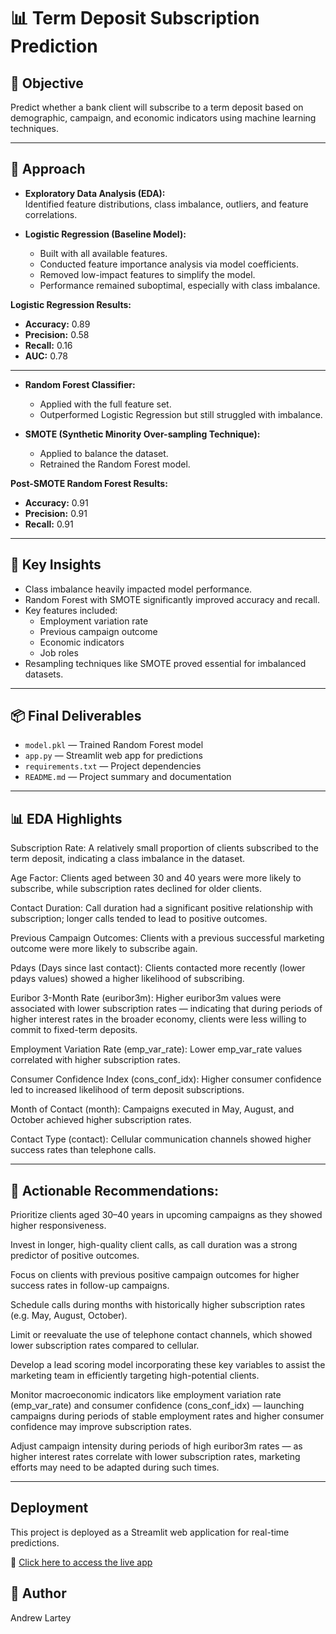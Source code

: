 # 📊 Term Deposit Subscription Prediction

## 📌 Objective
Predict whether a bank client will subscribe to a term deposit based on demographic, campaign, and economic indicators using machine learning techniques.

---

## 📌 Approach

- **Exploratory Data Analysis (EDA):**  
  Identified feature distributions, class imbalance, outliers, and feature correlations.

- **Logistic Regression (Baseline Model):**  
  - Built with all available features.
  - Conducted feature importance analysis via model coefficients.
  - Removed low-impact features to simplify the model.
  - Performance remained suboptimal, especially with class imbalance.

**Logistic Regression Results:**
- **Accuracy:** 0.89  
- **Precision:** 0.58  
- **Recall:** 0.16  
- **AUC:** 0.78  

---

- **Random Forest Classifier:**  
  - Applied with the full feature set.
  - Outperformed Logistic Regression but still struggled with imbalance.

- **SMOTE (Synthetic Minority Over-sampling Technique):**  
  - Applied to balance the dataset.
  - Retrained the Random Forest model.

**Post-SMOTE Random Forest Results:**
- **Accuracy:** 0.91  
- **Precision:** 0.91  
- **Recall:** 0.91  

---

## 📌 Key Insights

- Class imbalance heavily impacted model performance.
- Random Forest with SMOTE significantly improved accuracy and recall.
- Key features included:
  - Employment variation rate
  - Previous campaign outcome
  - Economic indicators
  - Job roles
- Resampling techniques like SMOTE proved essential for imbalanced datasets.

---

## 📦 Final Deliverables

- `model.pkl` — Trained Random Forest model
- `app.py` — Streamlit web app for predictions
- `requirements.txt` — Project dependencies
- `README.md` — Project summary and documentation

---

## 📊 EDA Highlights
Subscription Rate: A relatively small proportion of clients subscribed to the term deposit, indicating a class imbalance in the dataset.

Age Factor: Clients aged between 30 and 40 years were more likely to subscribe, while subscription rates declined for older clients.

Contact Duration: Call duration had a significant positive relationship with subscription; longer calls tended to lead to positive outcomes.

Previous Campaign Outcomes: Clients with a previous successful marketing outcome were more likely to subscribe again.

Pdays (Days since last contact): Clients contacted more recently (lower pdays values) showed a higher likelihood of subscribing.

Euribor 3-Month Rate (euribor3m): Higher euribor3m values were associated with lower subscription rates — indicating that during periods of higher interest rates in the broader economy, clients were less willing to commit to fixed-term deposits.

Employment Variation Rate (emp_var_rate): Lower emp_var_rate values correlated with higher subscription rates.

Consumer Confidence Index (cons_conf_idx): Higher consumer confidence led to increased likelihood of term deposit subscriptions.

Month of Contact (month): Campaigns executed in May, August, and October achieved higher subscription rates.

Contact Type (contact): Cellular communication channels showed higher success rates than telephone calls.

---

## 📌 Actionable Recommendations:
Prioritize clients aged 30–40 years in upcoming campaigns as they showed higher responsiveness.

Invest in longer, high-quality client calls, as call duration was a strong predictor of positive outcomes.

Focus on clients with previous positive campaign outcomes for higher success rates in follow-up campaigns.

Schedule calls during months with historically higher subscription rates (e.g. May, August, October).

Limit or reevaluate the use of telephone contact channels, which showed lower subscription rates compared to cellular.

Develop a lead scoring model incorporating these key variables to assist the marketing team in efficiently targeting high-potential clients.

Monitor macroeconomic indicators like employment variation rate (emp_var_rate) and consumer confidence (cons_conf_idx) — launching campaigns during periods of stable employment rates and higher consumer confidence may improve subscription rates.

Adjust campaign intensity during periods of high euribor3m rates — as higher interest rates correlate with lower subscription rates, marketing efforts may need to be adapted during such times.

---


## Deployment

This project is deployed as a Streamlit web application for real-time predictions.

🔗 [Click here to access the live app](https://term-deposit-subscription-predictor-ch9dca2w6fzpz268muchtx.streamlit.app/)

## 📌 Author
Andrew Lartey
